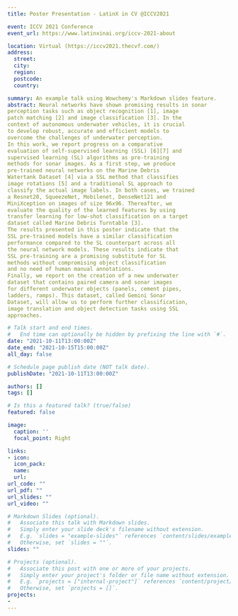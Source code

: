 ```yaml
---
title: Poster Presentation - LatinX in CV @ICCV2021

event: ICCV 2021 Conference
event_url: https://www.latinxinai.org/iccv-2021-about

location: Virtual (https://iccv2021.thecvf.com/)
address:
  street:
  city: 
  region: 
  postcode: 
  country:

summary: An example talk using Wowchemy's Markdown slides feature.
abstract: Neural networks have shown promising results in sonar
perception tasks such as object recognition [1], image
patch matching [2] and image classification [3]. In the
context of autonomous underwater vehicles, it is crucial
to develop robust, accurate and efficient models to
overcome the challenges of underwater perception.
In this work, we report progress on a comparative
evaluation of self-supervised learning (SSL) [6][7] and
supervised learning (SL) algorithms as pre-training
methods for sonar images. As a first step, we produce
pre-trained neural networks on the Marine Debris
Watertank Dataset [4] via a SSL method that classifies
image rotations [5] and a traditional SL approach to
classify the actual image labels. In both cases, we trained
a Resnet20, SqueezeNet, Mobilenet, DenseNet121 and
MiniXception on images of size 96x96. Thereafter, we
evaluate the quality of the learned features by using
transfer learning for low-shot classification on a target
dataset called Marine Debris Turntable [3].
The results presented in this poster indicate that the
SSL pre-trained models have a similar classification
performance compared to the SL counterpart across all
the neural network models. These results indicate that
SSL pre-training are a promising substitute for SL
methods without compromising object classification
and no need of human manual annotations.
Finally, we report on the creation of a new underwater
dataset that contains paired camera and sonar images
for different underwater objects (panels, cement pipes,
ladders, ramps). This dataset, called Gemini Sonar
Dataset, will allow us to perform further classification,
image translation and object detection tasks using SSL
approaches.

# Talk start and end times.
#   End time can optionally be hidden by prefixing the line with `#`.
date: "2021-10-11T13:00:00Z"
date_end: "2021-10-15T15:00:00Z"
all_day: false

# Schedule page publish date (NOT talk date).
publishDate: "2021-10-11T13:00:00Z"

authors: []
tags: []

# Is this a featured talk? (true/false)
featured: false

image:
  caption: ''
  focal_point: Right

links:
- icon: 
  icon_pack: 
  name: 
  url:
url_code: ""
url_pdf: ""
url_slides: ""
url_video: ""

# Markdown Slides (optional).
#   Associate this talk with Markdown slides.
#   Simply enter your slide deck's filename without extension.
#   E.g. `slides = "example-slides"` references `content/slides/example-slides.md`.
#   Otherwise, set `slides = ""`.
slides: ""

# Projects (optional).
#   Associate this post with one or more of your projects.
#   Simply enter your project's folder or file name without extension.
#   E.g. `projects = ["internal-project"]` references `content/project/deep-learning/index.md`.
#   Otherwise, set `projects = []`.
projects:
-
---
```

